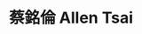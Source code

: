---
chinese_name: 蔡銘倫
english_name: Allen Tsai
title: 蔡銘倫 Allen Tsai
id: tsaiallen
collection: members
type: full-time research assistant
position: Full-time Research Assistant
department: 經濟系畢業
image_path: https://source.unsplash.com/collection/139386/600x600?a=.png
collection: members
photo: ft_ra/tsaiallen.jpg
blurb: 123
---